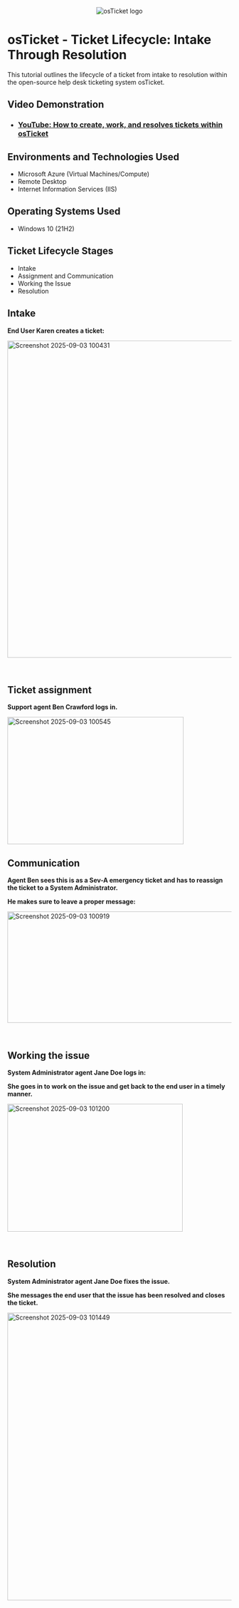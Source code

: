 <p align="center">
<img src="https://i.imgur.com/Clzj7Xs.png" alt="osTicket logo"/>
</p>

<h1>osTicket - Ticket Lifecycle: Intake Through Resolution</h1>
This tutorial outlines the lifecycle of a ticket from intake to resolution within the open-source help desk ticketing system osTicket.<br />


<h2>Video Demonstration</h2>

- ### [YouTube: How to create, work, and resolves tickets within osTicket](https://youtu.be/SZvcUY3Poag)

<h2>Environments and Technologies Used</h2>

- Microsoft Azure (Virtual Machines/Compute)
- Remote Desktop
- Internet Information Services (IIS)

<h2>Operating Systems Used </h2>

- Windows 10</b> (21H2)

<h2>Ticket Lifecycle Stages</h2>

- Intake
- Assignment and Communication
- Working the Issue
- Resolution

<h2>Intake</h2>

<p>
  <strong>End User Karen creates a ticket:</strong>
  </p>

<img width="823" height="712" alt="Screenshot 2025-09-03 100431" src="https://github.com/user-attachments/assets/e3c9d386-4cca-4c5f-aa71-fcfe46ee0c7a"/>
</p>
<p>
</p>
<br />

<h2>Ticket assignment</h2>
<p>
<strong>Support agent Ben Crawford logs in.</strong>
<p>
<img width="396" height="286" alt="Screenshot 2025-09-03 100545" src="https://github.com/user-attachments/assets/0bc405f1-f0c9-48e6-9809-0666e91e9d84"/>


<p>

  
<h2>Communication</h2>

<p>
  <strong> Agent Ben sees this is as a Sev-A emergency ticket and has to reassign the ticket to a System Administrator.

He makes sure to leave a proper message: </strong>
  </p>

<img width="643" height="250" alt="Screenshot 2025-09-03 100919" src="https://github.com/user-attachments/assets/baccc985-ae60-42ee-862f-ea3e6cd6074d"/>
</p>
<p>
</p>
<br />





<h2>Working the issue</h2>

<p>
  <strong>System Administrator agent Jane Doe logs in: 
  
  She goes in to work on the issue and get back to the end user in a timely manner.</strong>
  </p>

<img width="394" height="287" alt="Screenshot 2025-09-03 101200" src="https://github.com/user-attachments/assets/70f3ff48-1611-4317-9f67-13a392b3f59e"/>
</p>
<p>
</p>
<br />




<h2>Resolution</h2>

<p>
  <strong>System Administrator agent Jane Doe fixes the issue. 
  
  She messages the end user that the issue has been resolved and closes the ticket.</strong>
  </p>

<img width="947" height="646" alt="Screenshot 2025-09-03 101449" src="https://github.com/user-attachments/assets/1b5d302f-26f7-4586-aea3-c042c7d11c47"/>
<p>
<br />

